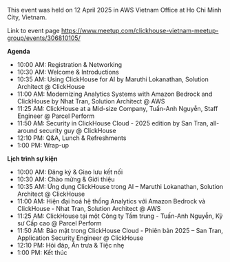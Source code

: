This event was held on 12 April 2025 in AWS Vietnam Office at Ho Chi Minh City, Vietnam.

Link to event page https://www.meetup.com/clickhouse-vietnam-meetup-group/events/306810105/

**Agenda**
* 10:00 AM: Registration & Networking
* 10:30 AM: Welcome & Introductions
* 10:35 AM: Using ClickHouse for AI by Maruthi Lokanathan, Solution Architect @ ClickHouse
* 11:00 AM: Modernizing Analytics Systems with Amazon Bedrock and ClickHouse by Nhat Tran, Solution Architect @ AWS
* 11:25 AM: ClickHouse at a Mid-size Company, Tuấn-Anh Nguyễn, Staff Engineer @ Parcel Perform
* 11:50 AM: Security in ClickHouse Cloud - 2025 edition by San Tran, all-around security guy @ ClickHouse
* 12:10 PM: Q&A, Lunch & Refreshments
* 1:00 PM: Wrap-up

**Lịch trình sự kiện**
* 10:00 AM: Đăng ký & Giao lưu kết nối
* 10:30 AM: Chào mừng & Giới thiệu
* 10:35 AM: Ứng dụng ClickHouse trong AI – Maruthi Lokanathan, Solution Architect @ ClickHouse
* 11:00 AM: Hiện đại hoá hệ thống Analytics với Amazon Bedrock và ClickHouse - Nhat Tran, Solution Architect @ AWS
* 11:25 AM: ClickHouse tại một Công ty Tầm trung - Tuấn-Anh Nguyễn, Kỹ sư Cấp cao @ Parcel Perform
* 11:50 AM: Bảo mật trong ClickHouse Cloud - Phiên bản 2025 – San Tran, Application Security Engineer @ ClickHouse
* 12:10 PM: Hỏi đáp, Ăn trưa & Tiệc nhẹ
* 1:00 PM: Kết thúc

